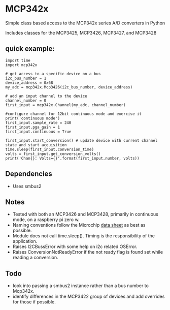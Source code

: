 # MCP342x
Simple class based access to the MCP342x series A/D converters in Python

Includes classes for the MCP3425, MCP3426, MCP3427, and MCP3428

## quick example:

    import time                                                                                           
    import mcp342x                                                                           

    # get access to a specific device on a bus                                                             
    i2c_bus_number = 1
    device_address = 0x68
    my_adc = mcp342x.Mcp3426(i2c_bus_number, device_address)

    # add an input channel to the device                                                                   
    channel_number = 0
    first_input = mcp342x.Channel(my_adc, channel_number)

    #configure channel for 12bit continuous mode and exercise it                                           
    print('continuous mode')
    first_input.sample_rate = 240
    first_input.pga_gain = 1
    first_input.continuous = True
    
    first_input.start_conversion() # update device with current channel state and start acquisition        
    time.sleep(first_input.conversion_time)
    volts = first_input.get_conversion_volts()
    print('Chan{}: Volts={}'.format(first_input.number, volts))

## Dependencies
 * Uses smbus2

## Notes
 * Tested with both an MCP3426 and MCP3428, primarily in continuous mode, on a raspberry pi zero w.
 * Naming conventions follow the Microchip [data sheet](http://ww1.microchip.com/downloads/en/DeviceDoc/22226a.pdf) as best as possible.
 * Module does not call time.sleep().  Timing is the responsibility of the application.
 * Raises I2CBussError with some help on i2c related OSError.
 * Raises ConversionNotReadyError if the not ready flag is found set while reading a conversion.
 
 ## Todo
  * look into passing a smbus2 instance rather than a bus number to Mcp342x. 
  * identify differences in the MCP3422 group of devices and add overrides for those if possible.
